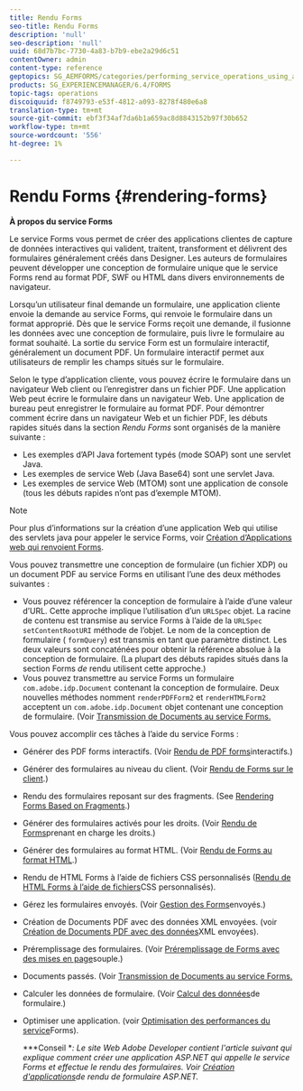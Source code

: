 ```yaml
---
title: Rendu Forms
seo-title: Rendu Forms
description: 'null'
seo-description: 'null'
uuid: 68d7b7bc-7730-4a83-b7b9-ebe2a29d6c51
contentOwner: admin
content-type: reference
geptopics: SG_AEMFORMS/categories/performing_service_operations_using_apis
products: SG_EXPERIENCEMANAGER/6.4/FORMS
topic-tags: operations
discoiquuid: f8749793-e53f-4812-a093-8278f480e6a8
translation-type: tm+mt
source-git-commit: ebf3f34af7da6b1a659ac8d8843152b97f30b652
workflow-type: tm+mt
source-wordcount: '556'
ht-degree: 1%

---
```



# Rendu Forms {#rendering-forms}

**À propos du service Forms**

Le service Forms vous permet de créer des applications clientes de capture de données interactives qui valident, traitent, transforment et délivrent des formulaires généralement créés dans Designer. Les auteurs de formulaires peuvent développer une conception de formulaire unique que le service Forms rend au format PDF, SWF ou HTML dans divers environnements de navigateur.

Lorsqu’un utilisateur final demande un formulaire, une application cliente envoie la demande au service Forms, qui renvoie le formulaire dans un format approprié. Dès que le service Forms reçoit une demande, il fusionne les données avec une conception de formulaire, puis livre le formulaire au format souhaité. La sortie du service Form est un formulaire interactif, généralement un document PDF. Un formulaire interactif permet aux utilisateurs de remplir les champs situés sur le formulaire.

Selon le type d’application cliente, vous pouvez écrire le formulaire dans un navigateur Web client ou l’enregistrer dans un fichier PDF. Une application Web peut écrire le formulaire dans un navigateur Web. Une application de bureau peut enregistrer le formulaire au format PDF. Pour démontrer comment écrire dans un navigateur Web et un fichier PDF, les débuts rapides situés dans la section *Rendu Forms* sont organisés de la manière suivante :

* Les exemples d’API Java fortement typés (mode SOAP) sont une servlet Java.
* Les exemples de service Web (Java Base64) sont une servlet Java.
* Les exemples de service Web (MTOM) sont une application de console (tous les débuts rapides n’ont pas d’exemple MTOM).

>[!NOTE]
>
>Pour plus d’informations sur la création d’une application Web qui utilise des servlets java pour appeler le service Forms, voir [Création d’Applications web qui renvoient Forms](/help/forms/developing/creating-web-applications-renders-forms.md).

Vous pouvez transmettre une conception de formulaire (un fichier XDP) ou un document PDF au service Forms en utilisant l’une des deux méthodes suivantes :

* Vous pouvez référencer la conception de formulaire à l’aide d’une valeur d’URL. Cette approche implique l’utilisation d’un `URLSpec` objet. La racine de contenu est transmise au service Forms à l’aide de la `URLSpec` `setContentRootURI` méthode de l’objet. Le nom de la conception de formulaire ( `formQuery`) est transmis en tant que paramètre distinct. Les deux valeurs sont concaténées pour obtenir la référence absolue à la conception de formulaire. (La plupart des débuts rapides situés dans la section Forms *de* rendu utilisent cette approche.)
* Vous pouvez transmettre au service Forms un formulaire `com.adobe.idp.Document` contenant la conception de formulaire. Deux nouvelles méthodes nomment `renderPDFForm2` et `renderHTMLForm2` acceptent un `com.adobe.idp.Document` objet contenant une conception de formulaire. (Voir [Transmission de Documents au service Forms.](/help/forms/developing/passing-documents-forms-service.md)

Vous pouvez accomplir ces tâches à l’aide du service Forms :

* Générer des PDF forms interactifs. (Voir [Rendu de PDF forms](/help/forms/developing/rendering-interactive-pdf-forms.md)interactifs.)
* Générer des formulaires au niveau du client. (Voir [Rendu de Forms sur le client](/help/forms/developing/rendering-forms-client.md).)
* Rendu des formulaires reposant sur des fragments. (See [Rendering Forms Based on Fragments](/help/forms/developing/rendering-forms-based-fragments.md).)
* Générer des formulaires activés pour les droits. (Voir [Rendu de Forms](/help/forms/developing/rendering-rights-enabled-forms.md)prenant en charge les droits.)
* Générer des formulaires au format HTML. (Voir [Rendu de Forms au format HTML](/help/forms/developing/rendering-forms-html.md).)
* Rendu de HTML Forms à l’aide de fichiers CSS personnalisés ([Rendu de HTML Forms à l’aide de fichiers](/help/forms/developing/rendering-html-forms-using-custom.md)CSS personnalisés).
* Gérez les formulaires envoyés. (Voir [Gestion des Forms](/help/forms/developing/handling-submitted-forms.md)envoyés.)
* Création de Documents PDF avec des données XML envoyées. (voir [Création de Documents PDF avec des données](/help/forms/developing/creating-pdf-documents-submitted-xml.md)XML envoyées).
* Préremplissage des formulaires. (Voir [Préremplissage de Forms avec des mises en page](/help/forms/developing/prepopulating-forms-flowable-layouts.md)souple.)
* Documents passés. (Voir [Transmission de Documents au service Forms.](/help/forms/developing/passing-documents-forms-service.md)
* Calculer les données de formulaire. (Voir [Calcul des données](/help/forms/developing/calculating-form-data.md)de formulaire.)
* Optimiser une application. (voir [Optimisation des performances du service](/help/forms/developing/optimizing-performance-forms-service.md)Forms).

   ***Conseil **: Le site Web Adobe Developer contient l&#39;article suivant qui explique comment créer une application ASP.NET qui appelle le service Forms et effectue le rendu des formulaires. Voir [Création d&#39;applications](https://www.adobe.com/devnet/livecycle/articles/asp_net.html)de rendu de formulaire ASP.NET.*


